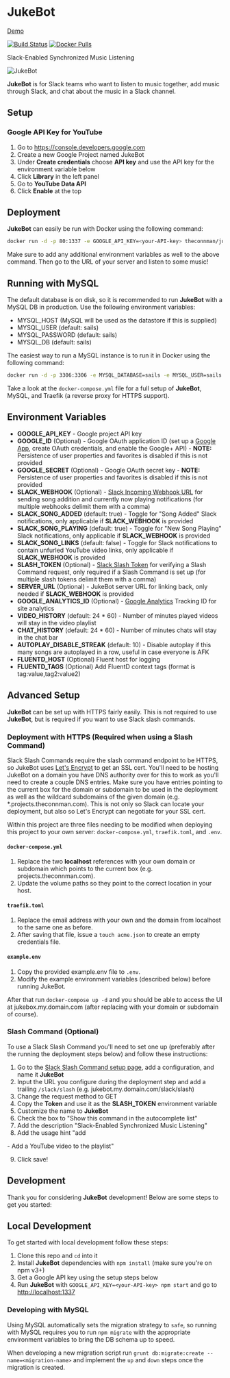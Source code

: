 # JukeBot

[Demo](https://demo.jukebot.club/)

[![Build Status](https://travis-ci.org/TheConnMan/jukebot.svg?branch=master)](https://travis-ci.org/TheConnMan/jukebot) [![Docker Pulls](https://img.shields.io/docker/pulls/theconnman/jukebot.svg)](https://hub.docker.com/r/theconnman/jukebot/)

Slack-Enabled Synchronized Music Listening

![JukeBot](https://raw.githubusercontent.com/TheConnMan/jukebot/dev/assets/images/JukeBot-Screenshot.png)

**JukeBot** is for Slack teams who want to listen to music together, add music through Slack, and chat about the music in a Slack channel.

## Setup

### Google API Key for YouTube

1. Go to <https://console.developers.google.com>
2. Create a new Google Project named JukeBot
3. Under **Create credentials** choose **API key** and use the API key for the environment variable below
4. Click **Library** in the left panel
5. Go to **YouTube Data API**
6. Click **Enable** at the top

## Deployment

**JukeBot** can easily be run with Docker using the following command:

```bash
docker run -d -p 80:1337 -e GOOGLE_API_KEY=<your-API-key> theconnman/jukebot:latest
```

Make sure to add any additional environment variables as well to the above command. Then go to the URL of your server and listen to some music!

## Running with MySQL

The default database is on disk, so it is recommended to run **JukeBot** with a MySQL DB in production. Use the following environment variables:

- MYSQL_HOST (MySQL will be used as the datastore if this is supplied)
- MYSQL_USER (default: sails)
- MYSQL_PASSWORD (default: sails)
- MYSQL_DB (default: sails)

The easiest way to run a MySQL instance is to run it in Docker using the following command:

```bash
docker run -d -p 3306:3306 -e MYSQL_DATABASE=sails -e MYSQL_USER=sails -e MYSQL_PASSWORD=sails -e MYSQL_RANDOM_ROOT_PASSWORD=true --name=mysql mysql --character-set-server=utf8mb4 --collation-server=utf8mb4_unicode_ci
```

Take a look at the `docker-compose.yml` file for a full setup of **JukeBot**, MySQL, and Traefik (a reverse proxy for HTTPS support).

## Environment Variables

- **GOOGLE_API_KEY** - Google project API key
- **GOOGLE_ID** (Optional) - Google OAuth application ID (set up a [Google App](https://cloud.google.com/console#/project), create OAuth credentials, and enable the Google+ API) - **NOTE:** Persistence of user properties and favorites is disabled if this is not provided
- **GOOGLE_SECRET** (Optional) - Google OAuth secret key - **NOTE:** Persistence of user properties and favorites is disabled if this is not provided
- **SLACK_WEBHOOK** (Optional) - [Slack Incoming Webhook URL](https://my.slack.com/apps/A0F7XDUAZ-incoming-webhooks) for sending song addition and currently now playing notifications (for multiple webhooks delimit them with a comma)
- **SLACK_SONG_ADDED** (default: true) - Toggle for "Song Added" Slack notifications, only applicable if **SLACK_WEBHOOK** is provided
- **SLACK_SONG_PLAYING** (default: true) - Toggle for "New Song Playing" Slack notifications, only applicable if **SLACK_WEBHOOK** is provided
- **SLACK_SONG_LINKS** (default: false) - Toggle for Slack notifications to contain unfurled YouTube video links, only applicable if **SLACK_WEBHOOK** is provided
- **SLASH_TOKEN** (Optional) - [Slack Slash Token](https://my.slack.com/apps/A0F82E8CA-slash-commands) for verifying a Slash Command request, only required if a Slash Command is set up (for multiple slash tokens delimit them with a comma)
- **SERVER_URL** (Optional) - JukeBot server URL for linking back, only needed if **SLACK_WEBHOOK** is provided
- **GOOGLE_ANALYTICS_ID** (Optional) - [Google Analytics](https://analytics.google.com/) Tracking ID for site analytics
- **VIDEO_HISTORY** (default: 24 * 60) - Number of minutes played videos will stay in the video playlist
- **CHAT_HISTORY** (default: 24 * 60) - Number of minutes chats will stay in the chat bar
- **AUTOPLAY_DISABLE_STREAK** (default: 10) - Disable autoplay if this many songs are autoplayed in a row, useful in case everyone is AFK
- **FLUENTD_HOST** (Optional) Fluent host for logging
- **FLUENTD_TAGS** (Optional) Add FluentD context tags (format is tag:value,tag2:value2)

## Advanced Setup

**JukeBot** can be set up with HTTPS fairly easily. This is not required to use **JukeBot**, but is required if you want to use Slack slash commands.

### Deployment with HTTPS (Required when using a Slash Command)

Slack Slash Commands require the slash command endpoint to be HTTPS, so JukeBot uses [Let's Encrypt](https://letsencrypt.org/) to get an SSL cert. You'll need to be hosting JukeBot on a domain you have DNS authority over for this to work as you'll need to create a couple DNS entries. Make sure you have entries pointing to the current box for the domain or subdomain to be used in the deployment as well as the wildcard subdomains of the given domain (e.g. *.projects.theconnman.com). This is not only so Slack can locate your deployment, but also so Let's Encrypt can negotiate for your SSL cert.

Within this project are three files needing to be modified when deploying this project to your own server: `docker-compose.yml`, `traefik.toml`, and `.env`.

#### `docker-compose.yml`

1. Replace the two **localhost** references with your own domain or subdomain which points to the current box (e.g. projects.theconnman.com).
2. Update the volume paths so they point to the correct location in your host.

#### `traefik.toml`

1. Replace the email address with your own and the domain from localhost to the same one as before.
2. After saving that file, issue a `touch acme.json` to create an empty credentials file.

#### `example.env`

1. Copy the provided example.env file to `.env`.
2. Modify the example environment variables (described below) before running JukeBot.

After that run `docker-compose up -d` and you should be able to access the UI at jukebox.my.domain.com (after replacing with your domain or subdomain of course).

### Slash Command (Optional)

To use a Slack Slash Command you'll need to set one up (preferably after the running the deployment steps below) and follow these instructions:

1. Go to the [Slack Slash Command setup page](https://my.slack.com/apps/A0F82E8CA-slash-commands), add a configuration, and name it **JukeBot**
2. Input the URL you configure during the deployment step and add a trailing `/slack/slash` (e.g. jukebot.my.domain.com/slack/slash)
3. Change the request method to GET
4. Copy the **Token** and use it as the **SLASH_TOKEN** environment variable
5. Customize the name to **JukeBot**
6. Check the box to "Show this command in the autocomplete list"
7. Add the description "Slack-Enabled Synchronized Music Listening"
8. Add the usage hint "add

  <youtube-url> - Add a YouTube video to the playlist"</youtube-url>

9. Click save!

## Development

Thank you for considering **JukeBot** development! Below are some steps to get you started:

## Local Development

To get started with local development follow these steps:

1. Clone this repo and `cd` into it
2. Install **JukeBot** dependencies with `npm install` (make sure you're on npm v3+)
3. Get a Google API key using the setup steps below
4. Run **JukeBot** with `GOOGLE_API_KEY=<your-API-key> npm start` and go to <http://localhost:1337>

### Developing with MySQL

Using MySQL automatically sets the migration strategy to `safe`, so running with MySQL requires you to run `npm migrate` with the appropriate environment variables to bring the DB schema up to speed.

When developing a new migration script run `grunt db:migrate:create --name=<migration-name>` and implement the `up` and `down` steps once the migration is created.
